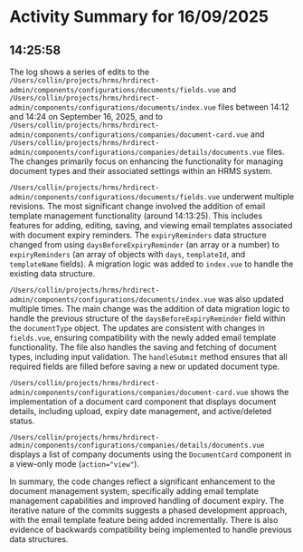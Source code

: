 # Activity Summary for 16/09/2025

## 14:25:58
The log shows a series of edits to the `/Users/collin/projects/hrms/hrdirect-admin/components/configurations/documents/fields.vue` and `/Users/collin/projects/hrms/hrdirect-admin/components/configurations/documents/index.vue` files between 14:12 and 14:24 on September 16, 2025, and to `/Users/collin/projects/hrms/hrdirect-admin/components/configurations/companies/document-card.vue` and `/Users/collin/projects/hrms/hrdirect-admin/components/configurations/companies/details/documents.vue` files.  The changes primarily focus on enhancing the functionality for managing document types and their associated settings within an HRMS system.

`/Users/collin/projects/hrms/hrdirect-admin/components/configurations/documents/fields.vue` underwent multiple revisions.  The most significant change involved the addition of email template management functionality (around 14:13:25). This includes features for adding, editing, saving, and viewing email templates associated with document expiry reminders.  The `expiryReminders` data structure changed from using `daysBeforeExpiryReminder` (an array or a number) to `expiryReminders` (an array of objects with `days`, `templateId`, and `templateName` fields).  A migration logic was added to `index.vue` to handle the existing data structure.


`/Users/collin/projects/hrms/hrdirect-admin/components/configurations/documents/index.vue` was also updated multiple times.  The main change was the addition of data migration logic to handle the previous structure of the `daysBeforeExpiryReminder` field within the `documentType` object. The updates are consistent with changes in `fields.vue`, ensuring compatibility with the newly added email template functionality. The file also handles the saving and fetching of document types, including input validation.  The `handleSubmit` method ensures that all required fields are filled before saving a new or updated document type.


`/Users/collin/projects/hrms/hrdirect-admin/components/configurations/companies/document-card.vue` shows the implementation of a document card component that displays document details, including upload, expiry date management, and active/deleted status.

`/Users/collin/projects/hrms/hrdirect-admin/components/configurations/companies/details/documents.vue` displays a list of company documents using the `DocumentCard` component in a view-only mode (`action="view"`).


In summary, the code changes reflect a significant enhancement to the document management system, specifically adding email template management capabilities and improved handling of document expiry.  The iterative nature of the commits suggests a phased development approach, with the email template feature being added incrementally.  There is also evidence of backwards compatibility being implemented to handle previous data structures.
